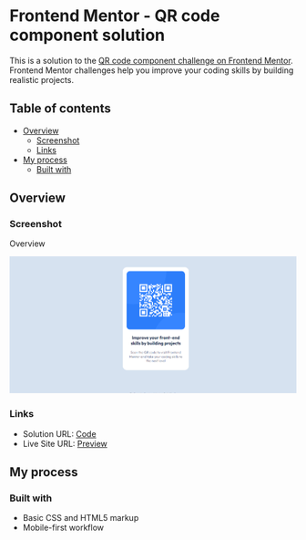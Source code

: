 # Frontend Mentor - QR code component solution

This is a solution to the [QR code component challenge on Frontend Mentor](https://www.frontendmentor.io/challenges/qr-code-component-iux_sIO_H). Frontend Mentor challenges help you improve your coding skills by building realistic projects. 

## Table of contents

- [Overview](#overview)
  - [Screenshot](#screenshot)
  - [Links](#links)
- [My process](#my-process)
  - [Built with](#built-with)

## Overview

### Screenshot
Overview

![](./Screenshot.png)



### Links

- Solution URL: [Code](https://github.com/Douoo/frontendmentor_challenges/tree/main/qr-code-component-main)
- Live Site URL: [Preview](https://douoo.github.io/frontendmentor_challenges/qr-code-component-main)

## My process

### Built with

- Basic CSS and HTML5 markup
- Mobile-first workflow

